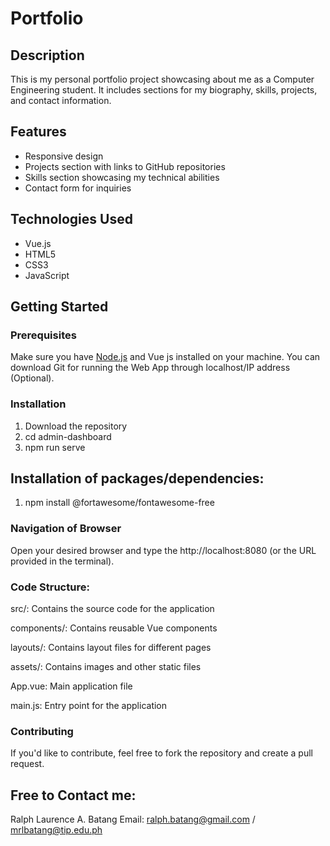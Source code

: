 # Portfolio

## Description

This is my personal portfolio project showcasing about me as a Computer Engineering student. It includes sections for my biography, skills, projects, and contact information.

## Features

- Responsive design
- Projects section with links to GitHub repositories
- Skills section showcasing my technical abilities
- Contact form for inquiries

## Technologies Used

- Vue.js
- HTML5
- CSS3
- JavaScript

## Getting Started

### Prerequisites

Make sure you have [Node.js](https://nodejs.org/) and Vue js installed on your machine.
You can download Git for running the Web App through localhost/IP address (Optional).

### Installation

1. Download the repository
2. cd admin-dashboard
3. npm run serve

## Installation of packages/dependencies:
1. npm install @fortawesome/fontawesome-free

### Navigation of Browser

Open your desired browser and type the http://localhost:8080 (or the URL provided in the terminal).

### Code Structure:

src/: Contains the source code for the application

components/: Contains reusable Vue components

layouts/: Contains layout files for different pages

assets/: Contains images and other static files

App.vue: Main application file

main.js: Entry point for the application

### Contributing
If you'd like to contribute, feel free to fork the repository and create a pull request.


## Free to Contact me:

Ralph Laurence A. Batang
Email: ralph.batang@gmail.com / mrlbatang@tip.edu.ph
  


